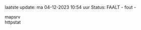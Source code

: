 laatste update: 
ma 04-12-2023 10:54   uur 
Status: FAALT - fout - 
<div class="service R">mapsrv</div><div class="service G">httpstat</div>